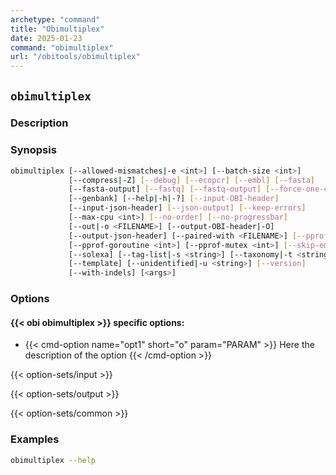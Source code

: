 ```yaml
---
archetype: "command"
title: "Obimultiplex"
date: 2025-01-23
command: "obimultiplex"
url: "/obitools/obimultiplex"
---
```


## `obimultiplex`

### Description 



### Synopsis

```bash
obimultiplex [--allowed-mismatches|-e <int>] [--batch-size <int>]
             [--compress|-Z] [--debug] [--ecopcr] [--embl] [--fasta]
             [--fasta-output] [--fastq] [--fastq-output] [--force-one-cpu]
             [--genbank] [--help|-h|-?] [--input-OBI-header]
             [--input-json-header] [--json-output] [--keep-errors]
             [--max-cpu <int>] [--no-order] [--no-progressbar]
             [--out|-o <FILENAME>] [--output-OBI-header|-O]
             [--output-json-header] [--paired-with <FILENAME>] [--pprof]
             [--pprof-goroutine <int>] [--pprof-mutex <int>] [--skip-empty]
             [--solexa] [--tag-list|-s <string>] [--taxonomy|-t <string>]
             [--template] [--unidentified|-u <string>] [--version]
             [--with-indels] [<args>]
```

### Options

#### {{< obi obimultiplex >}} specific options:

- {{< cmd-option name="opt1" short="o" param="PARAM" >}}
  Here the description of the option
  {{< /cmd-option >}}

{{< option-sets/input >}}

{{< option-sets/output >}}

{{< option-sets/common >}}

### Examples

```bash
obimultiplex --help
```
